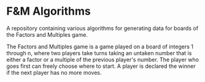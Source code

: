 # F&M Algorithms
A repository containing various algorithms for generating data for boards of the Factors and Multiples game.

The Factors and Multiples game is a game played on a board of integers 1 through n, where two players take turns taking an untaken number that is either a factor or a multiple of the previous player's number. The player who goes first can freely choose where to start. A player is declared the winner if the next player has no more moves.
